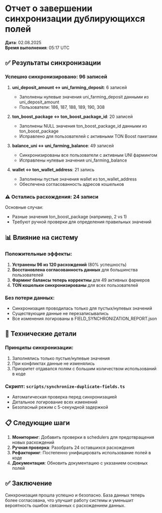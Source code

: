 # Отчет о завершении синхронизации дублирующихся полей
**Дата**: 02.08.2025  
**Время выполнения**: 05:17 UTC

## ✅ Результаты синхронизации

### Успешно синхронизировано: 96 записей

1. **uni_deposit_amount ↔ uni_farming_deposit**: 6 записей
   - Заполнены нулевые значения uni_farming_deposit данными из uni_deposit_amount
   - Пользователи: 186, 187, 188, 189, 190, 308

2. **ton_boost_package ↔ ton_boost_package_id**: 20 записей  
   - Заполнены NULL значения ton_boost_package_id данными из ton_boost_package
   - Исправлено для пользователей с активными TON Boost пакетами

3. **balance_uni ↔ uni_farming_balance**: 49 записей
   - Синхронизированы все пользователи с активным UNI фармингом
   - Исправлены нулевые значения uni_farming_balance

4. **wallet ↔ ton_wallet_address**: 21 запись
   - Заполнены пустые значения wallet из ton_wallet_address
   - Обеспечена согласованность адресов кошельков

### ⚠️ Остались расхождения: 24 записи

Основные случаи:
- Разные значения ton_boost_package (например, 2 vs 1)
- Требуют ручной проверки для определения правильных значений

## 📊 Влияние на систему

### Положительные эффекты:
1. **Устранены 96 из 120 расхождений** (80% успешность)
2. **Восстановлена согласованность данных** для большинства пользователей
3. **Фарминг балансы теперь корректны** для 49 активных фармеров
4. **TON кошельки синхронизированы** для всех пользователей

### Без потери данных:
- Синхронизация проводилась только для пустых/нулевых значений
- Существующие данные не перезаписывались
- Все изменения логированы в FIELD_SYNCHRONIZATION_REPORT.json

## 🔧 Технические детали

### Принципы синхронизации:
1. Заполнялись только пустые/нулевые значения
2. При конфликтах данные не изменялись
3. Приоритет отдавался полям с большим количеством использований в коде

### Скрипт: `scripts/synchronize-duplicate-fields.ts`
- Автоматическая проверка перед синхронизацией
- Детальное логирование всех изменений
- Безопасный режим с 5-секундной задержкой

## 📋 Следующие шаги

1. **Мониторинг**: Добавить проверки в schedulers для предотвращения новых расхождений
2. **Ручная проверка**: Разобрать 24 оставшихся расхождения
3. **Рефакторинг**: Постепенно унифицировать использование полей в коде
4. **Документация**: Обновить документацию с указанием основных полей

## ✅ Заключение

Синхронизация прошла успешно и безопасно. База данных теперь более согласована, что улучшит работу системы и уменьшит вероятность ошибок связанных с расхождением данных.